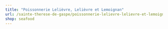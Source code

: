 ```yaml
---
title: "Poissonnerie Lelièvre, Lelièvre et Lemoignan"
url: /sainte-therese-de-gaspe/poissonnerie-lelievre-lelievre-et-lemoignan/
shop: seafood
---
```

